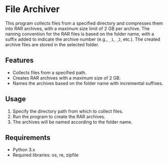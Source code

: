 # File Archiver

This program collects files from a specified directory and compresses them into RAR archives, with a maximum size limit of 2 GB per archive. The naming convention for the RAR files is based on the folder name, with a suffix added to indicate the archive number (e.g., `_1`, `_2`, etc.). The created archive files are stored in the selected folder.

## Features

- Collects files from a specified path.
- Creates RAR archives with a maximum size of 2 GB.
- Names the archives based on the folder name with incremental suffixes.

## Usage

1. Specify the directory path from which to collect files.
2. Run the program to create the RAR archives.
3. The archives will be named according to the folder name.

## Requirements

- Python 3.x
- Required libraries: os, re, zipfile


